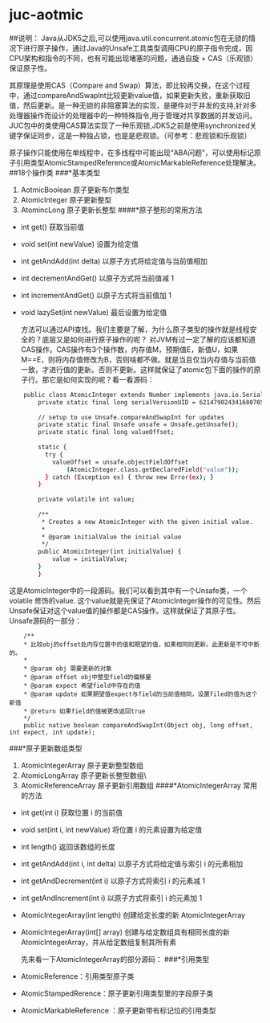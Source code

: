 # juc-aotmic
##说明：
 Java从JDK5之后,可以使用java.util.concurrent.atomic包在无锁的情况下进行原子操作，通过Java的Unsafe工具类型调用CPU的原子指令完成，因CPU架构和指令的不同，也有可能出现堵塞的问题，通過自旋 + CAS（乐观锁）保证原子性。
 
 其原理是使用CAS（Compare and Swap）算法，即比较再交换，在这个过程中，通过compareAndSwapInt比较更新value值，如果更新失败，重新获取旧值，然后更新。是一种无锁的非阻塞算法的实现，是硬件对于并发的支持,针对多处理器操作而设计的处理器中的一种特殊指令,用于管理对共享数据的并发访问。JUC包中的类使用CAS算法实现了一种乐观锁,JDK5之前是使用synchronized关键字保证同步，这是一种独占锁，也是是悲观锁。（可参考：悲观锁和乐观锁）

 原子操作只能使用在单线程中，在多线程中可能出现“ABA问题”，可以使用标记原子引用类型AtomicStampedReference或AtomicMarkableReference处理解决。
##18个操作类
###*基本类型
1. AotmicBoolean 原子更新布尔类型
2. AtomicInteger 原子更新整型
3. AtomincLong 原子更新长整型
####*原子整形的常用方法
* int get() 获取当前值
* void set(int newValue) 设置为给定值
* int getAndAdd(int delta) 以原子方式将给定值与当前值相加
* int decrementAndGet() 以原子方式将当前值减 1
* int incrementAndGet() 以原子方式将当前值加 1
* void lazySet(int newValue) 最后设置为给定值

  方法可以通过API查找。我们主要是了解，为什么原子类型的操作就是线程安全的？底层又是如何进行原子操作的呢？
对JVM有过一定了解的应该都知道CAS操作。CAS操作有3个操作数，内存值M，预期值E，新值U，如果M==E，则将内存值修改为B，否则啥都不做。就是当且仅当内存值与当前值一致，才进行值的更新。否则不更新。这样就保证了atomic包下面的操作的原子行。那它是如何实现的呢？看一看源码：
```bash
    public class AtomicInteger extends Number implements java.io.Serializable {
        private static final long serialVersionUID = 6214790243416807050L;
    
        // setup to use Unsafe.compareAndSwapInt for updates
        private static final Unsafe unsafe = Unsafe.getUnsafe();
        private static final long valueOffset;
    
        static {
          try {
            valueOffset = unsafe.objectFieldOffset
                (AtomicInteger.class.getDeclaredField("value"));
          } catch (Exception ex) { throw new Error(ex); }
        }
    
        private volatile int value;
    
        /**
         * Creates a new AtomicInteger with the given initial value.
         *
         * @param initialValue the initial value
         */
        public AtomicInteger(int initialValue) {
            value = initialValue;
        }
        }
```
这是AtomicInteger中的一段源码。我们可以看到其中有一个Unsafe类，一个volatile 修饰的value. 这个value就是先保证了AtomicInteger操作的可见性。然后Unsafe保证对这个value值的操作都是CAS操作。这样就保证了其原子性。Unsafe源码的一部分：
```angular2
    /**
    * 比较obj的offset处内存位置中的值和期望的值，如果相同则更新。此更新是不可中断的。
    * 
    * @param obj 需要更新的对象
    * @param offset obj中整型field的偏移量
    * @param expect 希望field中存在的值
    * @param update 如果期望值expect与field的当前值相同，设置filed的值为这个新值
    * @return 如果field的值被更改返回true
    */
    public native boolean compareAndSwapInt(Object obj, long offset, int expect, int update);
```
###*原子更新数组类型
1. AtomicIntegerArray 原子更新整型数组
2. AtomicLongArray 原子更新长整型数组\
3. AtomicReferenceArray 原子更新引用数组
####*AtomicIntegerArray 常用的方法
+ int get(int i) 获取位置 i 的当前值
+ void set(int i, int newValue) 将位置 i 的元素设置为给定值
+ int length() 返回该数组的长度
+ int getAndAdd(int i, int delta) 以原子方式将给定值与索引 i 的元素相加
+ int getAndDecrement(int i) 以原子方式将索引 i 的元素减 1
+ int getAndIncrement(int i) 以原子方式将索引 i 的元素加 1
+ AtomicIntegerArray(int length) 创建给定长度的新 AtomicIntegerArray
+ AtomicIntegerArray(int[] array) 创建与给定数组具有相同长度的新 AtomicIntegerArray，并从给定数组复制其所有素

    先来看一下AtomicIntegerArray的部分源码：
###*引用类型
+ AtomicReference：引用类型原子类
+ AtomicStampedRerence：原子更新引用类型里的字段原子类
+ AtomicMarkableReference ：原子更新带有标记位的引用类型
